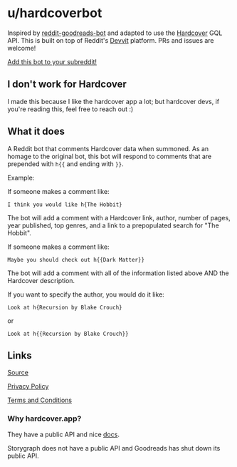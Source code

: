 # u/hardcoverbot

Inspired by [reddit-goodreads-bot](https://github.com/rodohanna/reddit-goodreads-bot) and adapted to use the [Hardcover](https://hardcover.app/) GQL API. This is built on top of Reddit's [Devvit](https://developers.reddit.com/docs/) platform. PRs and issues are welcome!

[Add this bot to your subreddit!](https://developers.reddit.com/apps/hardcoverbot)

## I don't work for Hardcover

I made this because I like the hardcover app a lot; but hardcover devs, if you're reading this, feel free to reach out :)

## What it does

A Reddit bot that comments Hardcover data when summoned.
As an homage to the original bot, this bot will respond to comments that are prepended with `h{{` and ending with `}}`.

Example:

If someone makes a comment like:

`I think you would like h{The Hobbit}`

The bot will add a comment with a Hardcover link, author, number of pages, year published, top genres, and a link to a prepopulated search for "The Hobbit".

If someone makes a comment like:

`Maybe you should check out h{{Dark Matter}}`

The bot will add a comment with all of the information listed above AND the Hardcover description.

If you want to specify the author, you would do it like:

`Look at h{Recursion by Blake Crouch}`

or

`Look at h{{Recursion by Blake Crouch}}`

## Links

[Source](https://github.com/xtina/unofficial-hardcover-reddit-bot/tree/main)

[Privacy Policy](https://github.com/xtina/unofficial-hardcover-reddit-bot/blob/main/PRIVACY.md)

[Terms and Conditions](https://github.com/xtina/unofficial-hardcover-reddit-bot/blob/main/TERMS.md)

### Why hardcover.app?

They have a public API and nice [docs](https://docs.hardcover.app/api/getting-started/).

Storygraph does not have a public API and Goodreads has shut down its public API.
